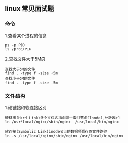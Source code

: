 ## linux 常见面试题

### 命令

1.查看某个进程的信息

    ps -p PID
    ls /proc/PID

2.查找文件大于5M的

    查找大于5M的文件
    find . -type f -size +5m 
    查找小于5M的文件
    find . -type f -size -5m

### 文件结构

1.硬链接和软连接区别

    硬链接(Hard Link)多个文件名指向同一索引节点(Inode),计数器+1
    ln /usr/local/nginx/sbin/nginx  /usr/local/bin/nginx

    软连接(Symbolic Link)inode节点的数据项保存原文件路径
    ln -s /usr/local/nginx/sbin/nginx /usr/local/bin/nginx

### 